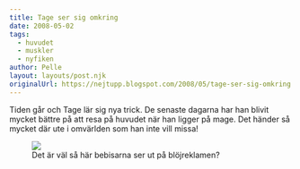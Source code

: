 ```yaml
---
title: Tage ser sig omkring
date: 2008-05-02
tags: 
  - huvudet
  - muskler
  - nyfiken	
author: Pelle
layout: layouts/post.njk
originalUrl: https://nejtupp.blogspot.com/2008/05/tage-ser-sig-omkring.html
---
```


<div style="text-align: left;">Tiden går och Tage lär sig nya trick. De senaste dagarna har han blivit mycket bättre på att resa på huvudet när han ligger på mage. Det händer så mycket där ute i omvärlden som han inte vill missa!

<figure>
	<img src="../../../../img/_MG_1174_1024pix.jpg">
	<figcaption>Det är väl så här bebisarna ser ut på blöjreklamen?</span></span><br></div></div>
